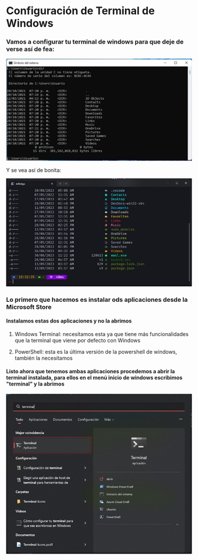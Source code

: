 # Configuración de Terminal de Windows

### Vamos a configurar tu terminal de windows para que deje de verse así de fea:

![Windows Terminal Old | 400](Windows.Terminal/Windos-Terminal-Old.jpg) 

Y se vea así de bonita:

![Windows Terminal New | 300](Windows.Terminal/Windos-Terminal-New.jpg) 

### Lo primero que hacemos es instalar ods aplicaciones desde la Microsoft Store

#### Instalamos estas dos aplicaciones y no la abrimos

1. Windows Terminal: necesitamos esta ya que tiene más funcionalidades que la terminal que viene por defecto con Windows

2.  PowerShell: esta es la última versión de la powershell de windows, también la necesitamos 

#### Listo ahora que tenemos ambas aplicaciones procedemos a abrir la terminal instalada, para ellos en el menú inicio de windows escribimos "terminal" y la abrimos

![Open Terminal | 200](Windows.Terminal/Open-Terminal.jpg) 
